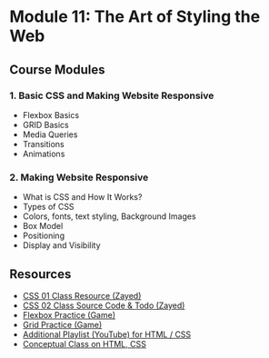 # Module 11: The Art of Styling the Web

## Course Modules

### 1. **Basic CSS and Making Website Responsive**

-   Flexbox Basics
-   GRID Basics
-   Media Queries
-   Transitions
-   Animations

### 2. **Making Website Responsive**

-   What is CSS and How It Works?
-   Types of CSS
-   Colors, fonts, text styling, Background Images
-   Box Model
-   Positioning
-   Display and Visibility

## Resources

-   [CSS 01 Class Resource (Zayed)](./resource/b04-04-css-01-m11.zip)
-   [CSS 02 Class Source Code & Todo (Zayed)](./resource/b04-04-css-02-m11.zip)
-   [Flexbox Practice (Game)](https://flexboxfroggy.com/)
-   [Grid Practice (Game)](https://cssgridgarden.com/)
-   [Additional Playlist (YouTube) for HTML / CSS](https://www.youtube.com/playlist?list=PLT0mMfBaxr5Wd6ry8tFIDrmCBqg0AWmRy)
-   [Conceptual Class on HTML, CSS](https://getbootstrap.com/)
